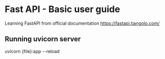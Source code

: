 # Fast API - Basic user guide
Learning FastAPI from official documentation https://fastapi.tiangolo.com/

## Running uvicorn server
uvicorn {file}:app --reload
